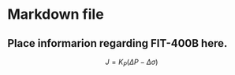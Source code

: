 # Markdown file

## Place informarion regarding FIT-400B here. 

$$ J = K_P \left(\Delta P - \Delta \sigma \right) $$
